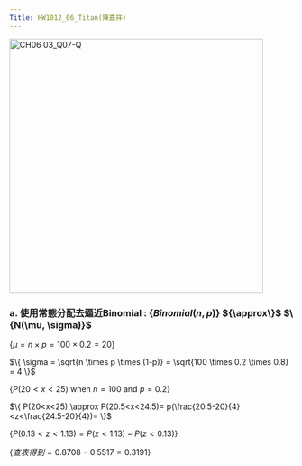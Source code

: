 ```yaml
---
Title: HW1012_06_Titan(陳嘉祥)
---
```


<img width="450" alt="CH06 03_Q07-Q" src="https://github.com/user-attachments/assets/6a99518d-070a-4c7f-97f4-f59adb3f0012">


### a. 使用常態分配去逼近Binomial : $\{Binomial(n,p)\}$ ${\approx\}$ $\{N(\mu, \sigma)}$  

$\{
\mu = n \times p=
100 \times 0.2 =
20
\}$ 

$\{
\sigma = \sqrt{n \times p \times (1-p)} =
\sqrt{100 \times 0.2 \times 0.8} =
4
\}$ 

$\{
P(20<x<25) \text{ when } n=100 \text{ and } p=0.2
\}$ 

$\{
P(20<x<25) 
\approx 
P(20.5<x<24.5)=
p(\frac{20.5-20}{4}<z<\frac{24.5-20}{4})=
\}$  

$\{
P(0.13<z<1.13)=
P(z<1.13)-P(z<0.13)
\}$ 

$\{
查表得到=
0.8708-0.5517=
0.3191
\}$ 
